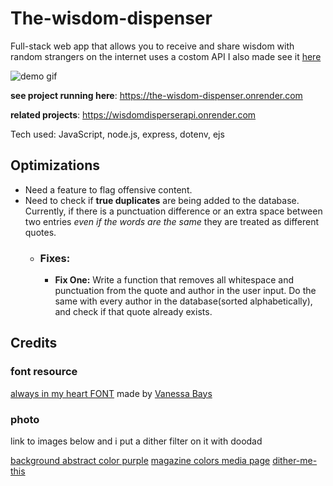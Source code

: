 # The-wisdom-dispenser
Full-stack web app that allows you to receive and share wisdom with random strangers on the internet
uses a costom API I also made see it [here](https://github.com/DestineeAdams/WisdomDisperserAPI)

![demo gif](https://semii.space/files/TheWisdomDispenser.gif)

**see project running here**: https://the-wisdom-dispenser.onrender.com

**related projects**: https://wisdomdisperserapi.onrender.com

Tech used: JavaScript, node.js, express, dotenv, ejs

## Optimizations

- Need a feature to flag offensive content.  
- Need to check if **true duplicates** are being added to the database. Currently, if there is a punctuation difference or an extra space between two entries *even if the words are the same* they are treated as different quotes.
  - ### **Fixes:**
    - **Fix One:** Write a function that removes all whitespace and punctuation from the quote and author in the user input. Do the same with every author in the database(sorted alphabetically), and check if that quote already exists.


## Credits
### font resource
[always in my heart FONT](https://www.1001freefonts.com/always-in-my-heart.font) made by
[Vanessa Bays](http://bythebutterfly.com)

### photo
link to images below and i put a dither filter on it with doodad

[background abstract color purple](https://pixabay.com/illustrations/background-abstract-color-purple-7276646/)
[magazine colors media page](https://pixabay.com/photos/magazine-colors-media-page-806073/)
[dither-me-this](https://doodad.dev/dither-me-this/)
